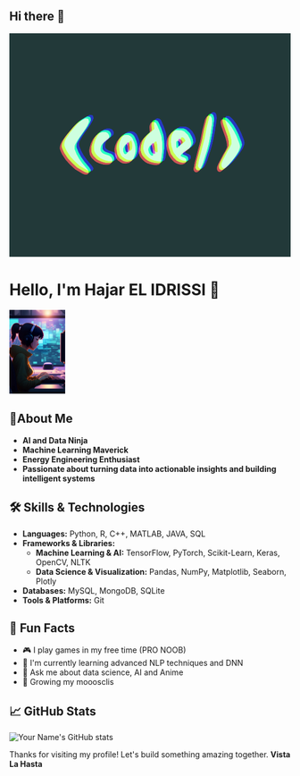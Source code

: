


## Hi there 👋
<img src="https://github.com/itachiCpp/itachiCpp/raw/main/images/code.gif" alt="CODE" width="1000" height="400"/>

# Hello, I'm Hajar EL IDRISSI 👋
<img src="https://github.com/itachiCpp/itachiCpp/raw/main/images/hilo.webp" alt="Header Image" width="100"/>


## 📝About Me
- **AI and Data Ninja**
- **Machine Learning Maverick**
- **Energy Engineering Enthusiast**
- **Passionate about turning data into actionable insights and building intelligent systems**

## 🛠️ Skills & Technologies
- **Languages:** Python, R, C++, MATLAB, JAVA, SQL
- **Frameworks & Libraries:**
  - **Machine Learning & AI:** TensorFlow, PyTorch, Scikit-Learn, Keras, OpenCV, NLTK
  - **Data Science & Visualization:** Pandas, NumPy, Matplotlib, Seaborn, Plotly
- **Databases:** MySQL, MongoDB, SQLite
- **Tools & Platforms:** Git

## 🎨 Fun Facts
- 🎮 I play games in my free time (PRO NOOB) 
- 🌱 I'm currently learning advanced NLP techniques and DNN
- 💬 Ask me about data science, AI and Anime
- 💪 Growing my mooosclis

## 📈 GitHub Stats
![Your Name's GitHub stats](https://github-readme-stats.vercel.app/api?username=itachiCpp&show_icons=true&theme=radical)

Thanks for visiting my profile! Let's build something amazing together.
**Vista La Hasta**




      
